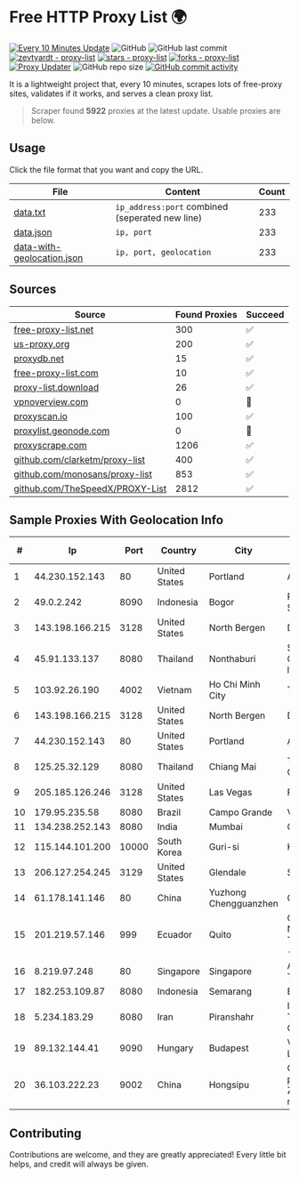 
# Free HTTP Proxy List 🌍

[![Every 10 Minutes Update](https://github.com/mertguvencli/http-proxy-list/actions/workflows/main.yml/badge.svg?branch=main)](https://github.com/mertguvencli/http-proxy-list/actions/workflows/main.yml)
![GitHub](https://img.shields.io/github/license/mertguvencli/http-proxy-list)
![GitHub last commit](https://img.shields.io/github/last-commit/mertguvencli/http-proxy-list)
[![zevtyardt - proxy-list](https://img.shields.io/static/v1?label=zevtyardt&message=proxy-list&color=blue&logo=github)](https://github.com/zevtyardt/proxy-list "Go to GitHub repo")
[![stars - proxy-list](https://img.shields.io/github/stars/zevtyardt/proxy-list?style=social)](https://github.com/zevtyardt/proxy-list)
[![forks - proxy-list](https://img.shields.io/github/forks/zevtyardt/proxy-list?style=social)](https://github.com/zevtyardt/proxy-list)
[![Proxy Updater](https://github.com/zevtyardt/proxy-list/workflows/Proxy%20Updater/badge.svg)](https://github.com/zevtyardt/proxy-list/actions?query=workflow:"Proxy+Updater")
![GitHub repo size](https://img.shields.io/github/repo-size/zevtyardt/proxy-list)
[![GitHub commit activity](https://img.shields.io/github/commit-activity/m/zevtyardt/proxy-list?logo=commits)](https://github.com/zevtyardt/proxy-list/commits/main)

It is a lightweight project that, every 10 minutes, scrapes lots of free-proxy sites, validates if it works, and serves a clean proxy list.

> Scraper found **5922** proxies at the latest update. Usable proxies are below.

## Usage

Click the file format that you want and copy the URL.

|File|Content|Count|
|----|-------|-----|
|[data.txt](https://raw.githubusercontent.com/mertguvencli/http-proxy-list/main/proxy-list/data.txt)|`ip_address:port` combined (seperated new line)|233|
|[data.json](https://raw.githubusercontent.com/mertguvencli/http-proxy-list/main/proxy-list/data.json)|`ip, port`|233|
|[data-with-geolocation.json](https://raw.githubusercontent.com/mertguvencli/http-proxy-list/main/proxy-list/data-with-geolocation.json)|`ip, port, geolocation`|233|

## Sources

|Source|Found Proxies|Succeed|
|------|-------------|-------|
|[free-proxy-list.net](https://free-proxy-list.net)|300|✅|
|[us-proxy.org](https://www.us-proxy.org)|200|✅|
|[proxydb.net](http://proxydb.net)|15|✅|
|[free-proxy-list.com](https://free-proxy-list.com/?page=&port=&type%5B%5D=http&type%5B%5D=https&up_time=0&search=Search)|10|✅|
|[proxy-list.download](https://www.proxy-list.download/HTTP)|26|✅|
|[vpnoverview.com](https://vpnoverview.com/privacy/anonymous-browsing/free-proxy-servers)|0|🚫|
|[proxyscan.io](https://www.proxyscan.io)|100|✅|
|[proxylist.geonode.com](https://proxylist.geonode.com/api/proxy-list?limit=300&page=1&sort_by=lastChecked&sort_type=desc&protocols=http,https)|0|🚫|
|[proxyscrape.com](https://api.proxyscrape.com/v2/?request=displayproxies&protocol=http&timeout=10000&country=all&ssl=all&anonymity=all)|1206|✅|
|[github.com/clarketm/proxy-list](https://raw.githubusercontent.com/clarketm/proxy-list/master/proxy-list-raw.txt)|400|✅|
|[github.com/monosans/proxy-list](https://raw.githubusercontent.com/monosans/proxy-list/main/proxies/http.txt)|853|✅|
|[github.com/TheSpeedX/PROXY-List](https://raw.githubusercontent.com/TheSpeedX/PROXY-List/master/http.txt)|2812|✅|


## Sample Proxies With Geolocation Info

|#|Ip|Port|Country|City|Internet Service Provider|
|-|--|----|-------|----|-------------------------|
|1|44.230.152.143|80|United States|Portland|Amazon.com, Inc.|
|2|49.0.2.242|8090|Indonesia|Bogor|PT Usaha Adi Sanggoro|
|3|143.198.166.215|3128|United States|North Bergen|DigitalOcean, LLC|
|4|45.91.133.137|8080|Thailand|Nonthaburi|Siamdata Communication Co., ltd.|
|5|103.92.26.190|4002|Vietnam|Ho Chi Minh City|TLSOFT|
|6|143.198.166.215|3128|United States|North Bergen|DigitalOcean, LLC|
|7|44.230.152.143|80|United States|Portland|Amazon.com, Inc.|
|8|125.25.32.129|8080|Thailand|Chiang Mai|TOT Public Company Limited|
|9|205.185.126.246|3128|United States|Las Vegas|FranTech Solutions|
|10|179.95.235.58|8080|Brazil|Campo Grande|Vivo|
|11|134.238.252.143|8080|India|Mumbai|Google LLC|
|12|115.144.101.200|10000|South Korea|Guri-si|Korea Telecom|
|13|206.127.254.245|3129|United States|Glendale|Spartan Host Ltd|
|14|61.178.141.146|80|China|Yuzhong Chengguanzhen|Chinanet|
|15|201.219.57.146|999|Ecuador|Quito|Corporacion Nacional De Telecomunicaciones - CNT EP|
|16|8.219.97.248|80|Singapore|Singapore|Alibaba (US) Technology Co., Ltd.|
|17|182.253.109.87|8080|Indonesia|Semarang|Biznet Metronet|
|18|5.234.183.29|8080|Iran|Piranshahr|Iran Telecommunication Company PJS|
|19|89.132.144.41|9090|Hungary|Budapest|Vodafone Hungary Ltd.|
|20|36.103.222.23|9002|China|Hongsipu|CHINANET NINGXIA province ZHONGWEI IDC network|



## Contributing

Contributions are welcome, and they are greatly appreciated! Every
little bit helps, and credit will always be given.

